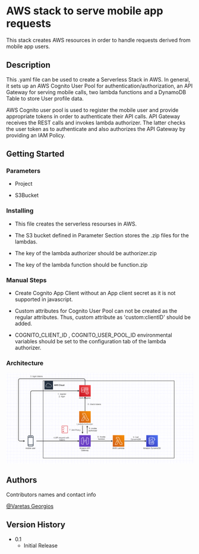 # AWS stack to serve mobile app requests

This stack creates AWS resources in order to handle requests derived from mobile app users. 

## Description

This .yaml file can be used to create a Serverless Stack in AWS. In general, it sets up an AWS Cognito User Pool for authentication/authorization, an API Gateway for serving mobile calls, two lambda functions and a DynamoDB Table to store User profile data.  

AWS Cognito user pool is used to register the mobile user and provide appropriate tokens in order to authenticate their API calls.
API Gateway receives the REST calls and invokes lambda authorizer. The latter checks the user token as to authenticate and also authorizes the API Gateway by providing an IAM Policy. 


## Getting Started

### Parameters

* Project 

* S3Bucket


### Installing

* This file creates the serverless resourses in AWS. 

* The S3 bucket defined in Parameter Section stores the .zip files for the lambdas.

* The key of the lambda authorizer should be authorizer.zip

* The key of the lambda function should be function.zip

### Manual Steps

* Create Cognito App Client without an App client secret as it is not supported in javascript.

* Custom attributes for Cognito User Pool can not be created as the regular attributes. Thus, custom attribute as 'custom:clientID' should be added.

* COGNITO_CLIENT_ID , COGNITO_USER_POOL_ID environmental variables should be set to the configuration tab of the lambda authorizer.

### Architecture

![AWS Architecture](https://github.com/gvaretas/n2g_project/blob/master/mobile-app/mobile-Diagram.PNG?raw=true)

## Authors

Contributors names and contact info

[@Varetas Georgios](https://www.linkedin.com/in/georgios-varetas-b8b888211/)

## Version History

* 0.1
    * Initial Release

